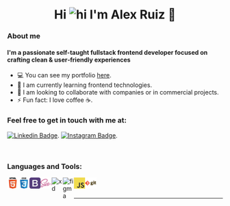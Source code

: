 <h1 align="center"> Hi <img src="https://user-images.githubusercontent.com/1303154/88677602-1635ba80-d120-11ea-84d8-d263ba5fc3c0.gif" width="32px" alt="hi"> I'm Alex Ruiz 🚀</h1>

### About me

<h4 align:"center"> I'm a passionate self-taught fullstack frontend developer focused on crafting clean & user‑friendly experiences </h4>

- :computer: You can see my portfolio [here][website].
- 🌱 I am currently learning frontend technologies.
- 👯 I am looking to collaborate with companies or in commercial projects.
- ⚡ Fun fact: I love coffee ☕.

### Feel free to get in touch with me at:

[![Linkedin Badge](https://img.shields.io/badge/LinkedIn-0077B5?style=for-the-badge&logo=linkedin&logoColor=white)][Social].
[![Instagram Badge](https://img.shields.io/badge/Instagram-E4405F?style=for-the-badge&logo=instagram&logoColor=white)][Instagram].


<br/>

### Languages ​​and Tools:

<img align="left" alt="HTML5" width="26px" src="https://raw.githubusercontent.com/github/explore/80688e429a7d4ef2fca1e82350fe8e3517d3494d/topics/html/html.png" />
<img align="left" alt="CSS3" width="26px" src="https://raw.githubusercontent.com/github/explore/80688e429a7d4ef2fca1e82350fe8e3517d3494d/topics/css/css.png" />
<img align="left" alt="Bootsrap" width="26px" src="https://raw.githubusercontent.com/github/explore/80688e429a7d4ef2fca1e82350fe8e3517d3494d/topics/bootstrap/bootstrap.png" />
<img align="left" alt="Sass" width="26px" src="https://raw.githubusercontent.com/github/explore/80688e429a7d4ef2fca1e82350fe8e3517d3494d/topics/sass/sass.png" />
<img align="left" alt="xd" width=26px; src="https://cdn.worldvectorlogo.com/logos/adobe-xd.svg" alt="xd"/> 
<img align="left" alt="figma" width="26px" src="https://www.vectorlogo.zone/logos/figma/figma-icon.svg" />
<img align="left" alt="JavaScript" width="26px" src="https://raw.githubusercontent.com/github/explore/80688e429a7d4ef2fca1e82350fe8e3517d3494d/topics/javascript/javascript.png" />
<img align="left" alt="Git" width="26px" src="https://raw.githubusercontent.com/github/explore/80688e429a7d4ef2fca1e82350fe8e3517d3494d/topics/git/git.png" />

<br />
<br />

---

[website]: https://alexruix.netlify.app/
[Social]: https://www.linkedin.com/in/alex-ruiz-62a944210/
[instagram]: https://www.instagram.com/ui.tormenta

